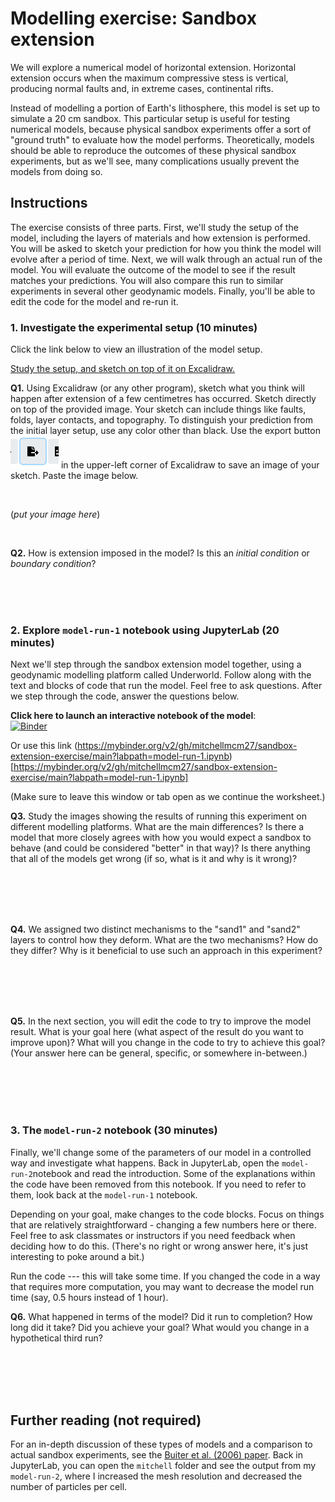 # Modelling exercise: Sandbox extension

We will explore a numerical model of horizontal extension.
Horizontal extension occurs when the maximum compressive stess is vertical, producing normal faults and, in extreme cases, continental rifts.

Instead of modelling a portion of Earth's lithosphere, this model is set up to simulate a 20 cm sandbox.
This particular setup is useful for testing numerical models, because physical sandbox experiments offer a sort of "ground truth" to evaluate how the model performs.
Theoretically, models should be able to reproduce the outcomes of these physical sandbox experiments, but as we'll see, many complications usually prevent the models from doing so.

## Instructions

The exercise consists of three parts. First, we'll study the setup of the model, including the layers of materials and how extension is performed. You will be asked to sketch your prediction for how you think the model will evolve after a period of time. Next, we will walk through an actual run of the model. You will evaluate the outcome of the model to see if the result matches your predictions. You will also compare this run to similar experiments in several other geodynamic models. Finally, you'll be able to edit the code for the model and re-run it.

### 1. Investigate the experimental setup (10 minutes)

Click the link below to view an illustration of the model setup.

[Study the setup, and sketch on top of it on Excalidraw.](https://excalidraw.com/#json=Ug1j9KERkYbmhZVqt4SKv,I3anWk7rZoWaQZFGUSSPkg)

**Q1.** Using Excalidraw (or any other program), sketch what you think will happen after extension of a few centimetres has occurred.
Sketch directly on top of the provided image.
Your sketch can include things like faults, folds, layer contacts, and topography. 
To distinguish your prediction from the initial layer setup, use any color other than black. 
Use the export button ![Export button](images/export.PNG) in the upper-left corner of Excalidraw to save an image of your sketch. Paste the image below.

<br>

(*put your image here*)

<br>

**Q2.** How is extension imposed in the model? Is this an *initial condition* or *boundary condition*?

<br>
<br>
<br>

### 2. Explore `model-run-1` notebook using JupyterLab (20 minutes)

Next we'll step through the sandbox extension model together, using a geodynamic modelling platform called Underworld.
Follow along with the text and blocks of code that run the model. 
Feel free to ask questions. 
After we step through the code, answer the questions below.

**Click here to launch an interactive notebook of the model**:
<br>
[![Binder](https://mybinder.org/badge_logo.svg)](https://mybinder.org/v2/gh/mitchellmcm27/sandbox-extension-exercise/main?labpath=model-run-1.ipynb)

Or use this link (https://mybinder.org/v2/gh/mitchellmcm27/sandbox-extension-exercise/main?labpath=model-run-1.ipynb)[https://mybinder.org/v2/gh/mitchellmcm27/sandbox-extension-exercise/main?labpath=model-run-1.ipynb]

(Make sure to leave this window or tab open as we continue the worksheet.)

**Q3.** Study the images showing the results of running this experiment on different modelling platforms. What are the main differences? Is there a model that more closely agrees with how you would expect a sandbox to behave (and could be considered "better" in that way)? Is there anything that all of the models get wrong (if so, what is it and why is it wrong)?

<br>
<br>
<br>
<br>

**Q4.** We assigned two distinct mechanisms to the "sand1" and "sand2" layers to control how they deform. What are the two mechanisms? How do they differ? Why is it beneficial to use such an approach in this experiment?

<br>
<br>
<br>
<br>

**Q5.** In the next section, you will edit the code to try to improve the model result. What is your goal here (what aspect of the result do you want to improve upon)? What will you change in the code to try to achieve this goal? (Your answer here can be general, specific, or somewhere in-between.)

<br>
<br>
<br>
<br>

### 3. The `model-run-2` notebook (30 minutes)

Finally, we'll change some of the parameters of our model in a controlled way and investigate what happens.
Back in JupyterLab, open the `model-run-2`notebook and read the introduction.
Some of the explanations within the code have been removed from this notebook. 
If you need to refer to them, look back at the `model-run-1` notebook.

Depending on your goal, make changes to the code blocks.
Focus on things that are relatively straightforward - changing a few numbers here or there.
Feel free to ask classmates or instructors if you need feedback when deciding how to do this.
(There's no right or wrong answer here, it's just interesting to poke around a bit.)

Run the code --- this will take some time.
If you changed the code in a way that requires more computation, you may want to decrease the model run time (say, 0.5 hours instead of 1 hour).

**Q6.** What happened in terms of the model? Did it run to completion? How long did it take? Did you achieve your goal? What would you change in a hypothetical third run?

<br>
<br>
<br>
<br>

## Further reading (not required)

For an in-depth discussion of these types of models and a comparison to actual sandbox experiments, see the [Buiter et al. (2006) paper](Buiter-2006.pdf).
Back in JupyterLab, you can open the `mitchell` folder and see the output from my `model-run-2`, where I increased the mesh resolution and decreased the number of particles per cell.
